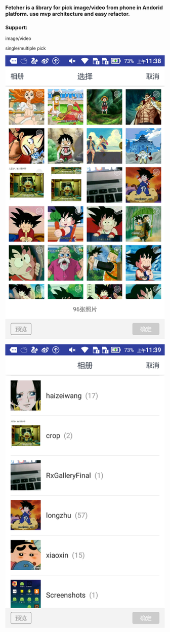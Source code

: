 ### Fetcher is a library for pick  image/video from phone in Andorid platform. use mvp architecture and easy refactor.



### Support:

image/video

single/multiple pick





![](https://raw.githubusercontent.com/twolight/fetcher/master/image/32533.png)



![](https://raw.githubusercontent.com/twolight/fetcher/master/image/1949.png)









 







